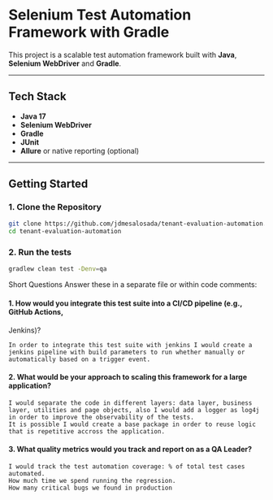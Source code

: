 # Selenium Test Automation Framework with Gradle

This project is a scalable test automation framework built with **Java**, **Selenium WebDriver** and **Gradle**. 

---

## Tech Stack

- **Java 17** 
- **Selenium WebDriver**
- **Gradle**
- **JUnit**
- **Allure** or native reporting (optional)
---

## Getting Started

### 1. Clone the Repository

```bash
git clone https://github.com/jdmesalosada/tenant-evaluation-automation.git
cd tenant-evaluation-automation
```

### 2. Run the tests

```bash
gradlew clean test -Denv=qa
```

Short Questions
Answer these in a separate file or within code comments:
#### 1. How would you integrate this test suite into a CI/CD pipeline (e.g., GitHub Actions,
   Jenkins)?

```
In order to integrate this test suite with jenkins I would create a jenkins pipeline with build parameters to run whether manually or automatically based on a trigger event.
```


#### 2. What would be your approach to scaling this framework for a large application?

```
I would separate the code in different layers: data layer, business layer, utilities and page objects, also I would add a logger as log4j in order to improve the observability of the tests.
It is possible I would create a base package in order to reuse logic that is repetitive accross the application.
```

#### 3. What quality metrics would you track and report on as a QA Leader?

```
I would track the test automation coverage: % of total test cases automated.
How much time we spend running the regression.
How many critical bugs we found in production 
```